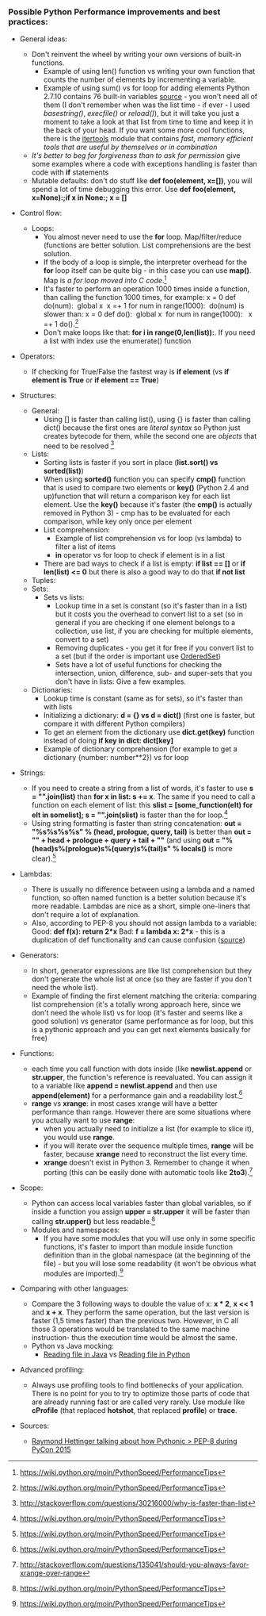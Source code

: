 ### Possible Python Performance improvements and best practices:
* General ideas:
    - Don't reinvent the wheel by writing your own versions of built-in functions.
        + Example of using len() function vs writing your own function that counts the number of elements by incrementing a variable.
        + Example of using sum() vs for loop for adding elements
    Python 2.7.10 contains 76 built-in variables [source](https://docs.python.org/2/library/functions.html) - you won't need all of them (I don't remember when was the list time - if ever - I used _basestring()_, _execfile()_ or _reload()_), but it will take you just a moment to take a look at that list from time to time and keep it in the back of your head. If you want some more cool functions, there is the [itertools](https://docs.python.org/release/2.7.2/library/itertools.html) module that contains _fast, memory efficient tools that are useful by themselves or in combination_
    - _It's better to beg for forgiveness than to ask for permission_ give some examples where a code with exceptions handling is faster than code with __if__ statements
    - Mutable defaults: don't do stuff like __def foo(element, x=[])__, you will spend a lot of time debugging this error. Use **def foo(element, x=None):;if x in None:; x = []**
* Control flow:
    - Loops:
        + You almost never need to use the **for** loop. Map/filter/reduce (functions are better solution. List comprehensions are the best solution.
        + If the body of a loop is simple, the interpreter overhead for the **for** loop itself can be quite big - in this case you can use **map()**. Map is _a for loop moved into C code_.[^1]
        + It's faster to perform an operation 1000 times inside a function, than calling the function 1000 times, for example:
        x = 0
        def do(num):
        &nbsp;global x
        &nbsp;x =+ 1
        for num in range(1000):
        &nbsp;do(num)
        is slower than:
        x = 0
        def do():
        &nbsp;global x
        &nbsp;for num in range(1000):
        &nbsp;&nbsp;x =+ 1
        do().[^1]
        + Don't make loops like that: **for i in range(0,len(list)):**. If you need a list with index use the enumerate() function
* Operators:
    - If checking for True/False the fastest way is __if element__ (vs __if element is True__ or __if element == True__)
* Structures:
    - General:
        + Using [] is faster than calling list(), using {} is faster than calling dict() because the first ones are _literal syntax_ so Python just creates bytecode for them, while the second one are _objects_ that need to be resolved [^3]
    - Lists:
        + Sorting lists is faster if you sort in place (**list.sort() vs sorted(list)**)
        + When using **sorted()** function you can specify **cmp()** function that is used to compare two elements or **key()** (Python 2.4 and up)function that will return a comparison key for each list element. Use the **key()** because it's faster (the **cmp()** is actually removed in Python 3) - cmp has to be evaluated for each comparison, while key only once per element
        + List comprehension:
            * Example of list comprehension vs for loop (vs lambda) to filter a list of items
            * __in__ operator vs for loop to check if element is in a list
        + There are bad ways to check if a list is empty: **if list == []** or **if len(list) <= 0** but there is also a good way to do that **if not list**
    - Tuples:
    - Sets:
        + Sets vs lists:
            * Lookup time in a set is constant (so it's faster than in a list) but it costs you the overhead to convert list to a set (so in general if you are checking if one element belongs to a collection, use list, if you are checking for multiple elements, convert to a set)
            * Removing duplicates - you get it for free if you convert list to a set (but if the order is important use [OrderedSet](http://code.activestate.com/recipes/576694/))
            * Sets have a lot of useful functions for checking the intersection, union, difference, sub- and super-sets that you don't have in lists: Give a few examples.
    - Dictionaries:
        + Lookup time is constant (same as for sets), so it's faster than with lists
        + Initializing a dictionary: __d = {} vs d = dict()__ (first one is faster, but compare it with different Python compilers)
        + To get an element from the dictionary use __dict.get(key)__ function instead of doing __if key in dict: dict[key]__
        + Example of dictionary comprehension (for example to get a dictionary {number: number**2}) vs for loop
* Strings:
    - If you need to create a string from a list of words, it's faster to use **s = "".join(list)** than **for x in list: s += x**. The same if you need to call a function on each element of list: this **slist = [some_function(elt) for elt in somelist]; s = "".join(slist)** is faster than the for loop.[^1]
    - Using string formatting is faster than string concatenation: **out = "<html>%s%s%s%s</html>" % (head, prologue, query, tail)** is better than **out = "<html>" + head + prologue + query + tail + "</html>"** (and using **out = "<html>%(head)s%(prologue)s%(query)s%(tail)s</html>" % locals()** is more clear).[^1]
* Lambdas:
    - There is usually no difference between using a lambda and a named function, so often named function is a better solution because it's more readable. Lambdas are nice as a short, simple one-liners that don't require a lot of explanation.
    - Also, according to PEP-8 you should not assign lambda to a variable:
    Good: **def f(x): return 2*x**
    Bad: **f = lambda x: 2*x** - this is a duplication of def functionality and can cause confusion ([source](http://stackoverflow.com/questions/25010167/e731-do-not-assign-a-lambda-expression-use-a-def))
* Generators:
    - In short, generator expressions are like list comprehension but they don't generate the whole list at once (so they are faster if you don't need the whole list).
    - Example of finding the first element matching the criteria: comparing list comprehension (it's a totally wrong approach here, since we don't need the whole list) vs for loop (it's faster and seems like a good solution) vs generator (same performance as for loop, but this is a pythonic approach and you can get next elements basically for free)
* Functions:
    - each time you call function with dots inside (like **newlist.append** or **str.upper**, the function's reference is reevaluated. You can assign it to a variable like **append = newlist.append** and then use **append(element)** for a performance gain and a readability lost.[^1]
    - **range** vs **xrange**: in most cases xrange will have a better performance than range. However there are some situations where you actually want to use **range**:
        + when you actually need to initialize a list (for example to slice it), you would use **range**.
        + if you will iterate over the sequence multiple times, **range** will be faster, because **xrange** need to reconstruct the list every time.
        + **xrange** doesn't exist in Python 3. Remember to change it when porting (this can be easily done with automatic tools like **2to3**).[^2]
* Scope:
    - Python can access local variables faster than global variables, so if inside a function you assign **upper = str.upper** it will be faster than calling **str.upper()** but less readable.[^1]
    - Modules and namespaces:
        + If you have some modules that you will use only in some specific functions, it's faster to import than module inside function definition than in the global namespace (at the beginning of the file) - but you will lose some readability (it won't be obvious what modules are imported).[^1]
* Comparing with other languages:
    - Compare the 3 following ways to double the value of x: **x * 2**, **x << 1** and **x + x**. They perform the same operation, but the last version is faster (1,5 times faster) than the previous two. However, in C all those 3 operations would be translated to the same machine instruction- thus the execution time would be almost the same.
    - Python vs Java mocking:
        + [Reading file in Java](http://stackoverflow.com/questions/4716503/best-way-to-read-a-text-file) vs [Reading file in Python](http://stackoverflow.com/questions/8011797/open-read-and-close-a-file-in-1-line-of-code)
* Advanced profiling:
    - Always use profiling tools to find bottlenecks of your application. There is no point for you to try to optimize those parts of code that are already running fast or are called very rarely. Use module like **cProfile** (that replaced **hotshot**, that replaced **profile**) or **trace**.

* Sources:
    - [Raymond Hettinger talking about how Pythonic > PEP-8 during PyCon 2015](https://www.youtube.com/watch?v=wf-BqAjZb8M)

[^1]: https://wiki.python.org/moin/PythonSpeed/PerformanceTips
[^2]: http://stackoverflow.com/questions/135041/should-you-always-favor-xrange-over-range
[^3]: http://stackoverflow.com/questions/30216000/why-is-faster-than-list